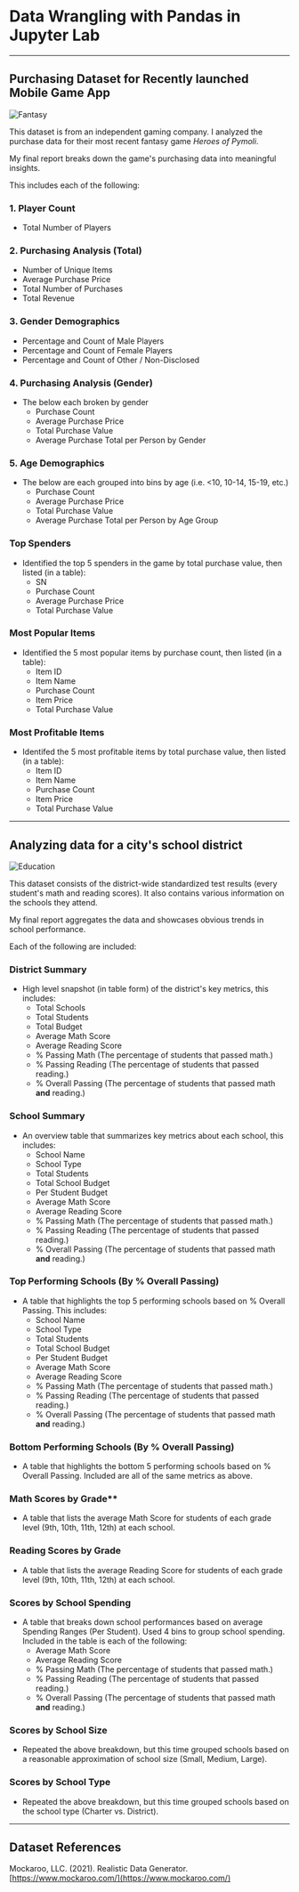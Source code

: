 # Data Wrangling with **Pandas** in Jupyter Lab
- - -
## Purchasing Dataset for Recently launched Mobile Game App

![Fantasy](Images/Fantasy.png)

This dataset is from an independent gaming company. I analyzed the purchase data for their most recent fantasy game _Heroes of Pymoli_.

My final report breaks down the game's purchasing data into meaningful insights.

This includes each of the following:

### 1. Player Count

* Total Number of Players

### 2. Purchasing Analysis (Total)

* Number of Unique Items
* Average Purchase Price
* Total Number of Purchases
* Total Revenue

### 3. Gender Demographics

* Percentage and Count of Male Players
* Percentage and Count of Female Players
* Percentage and Count of Other / Non-Disclosed

### 4. Purchasing Analysis (Gender)

* The below each broken by gender
  * Purchase Count
  * Average Purchase Price
  * Total Purchase Value
  * Average Purchase Total per Person by Gender

### 5. Age Demographics

* The below are each grouped into bins by age (i.e. &lt;10, 10-14, 15-19, etc.)
  * Purchase Count
  * Average Purchase Price
  * Total Purchase Value
  * Average Purchase Total per Person by Age Group


### Top Spenders

* Identified the top 5 spenders in the game by total purchase value, then listed (in a table):
  * SN
  * Purchase Count
  * Average Purchase Price
  * Total Purchase Value

### Most Popular Items

* Identified the 5 most popular items by purchase count, then listed (in a table):
  * Item ID
  * Item Name
  * Purchase Count
  * Item Price
  * Total Purchase Value

### Most Profitable Items

* Identifed the 5 most profitable items by total purchase value, then listed (in a table):
  * Item ID
  * Item Name
  * Purchase Count
  * Item Price
  * Total Purchase Value

- - -

## Analyzing data for a city's school district

![Education](Images/education.png)

This dataset consists of the district-wide standardized test results (every student's math and reading scores). It also contains various information on the schools they attend. 

My final report aggregates the data and showcases obvious trends in school performance.

Each of the following are included:

### District Summary

* High level snapshot (in table form) of the district's key metrics, this includes:
  * Total Schools
  * Total Students
  * Total Budget
  * Average Math Score
  * Average Reading Score
  * % Passing Math (The percentage of students that passed math.)
  * % Passing Reading (The percentage of students that passed reading.)
  * % Overall Passing (The percentage of students that passed math **and** reading.)

### School Summary

* An overview table that summarizes key metrics about each school, this includes:
  * School Name
  * School Type
  * Total Students
  * Total School Budget
  * Per Student Budget
  * Average Math Score
  * Average Reading Score
  * % Passing Math (The percentage of students that passed math.)
  * % Passing Reading (The percentage of students that passed reading.)
  * % Overall Passing (The percentage of students that passed math **and** reading.)

### Top Performing Schools (By % Overall Passing)

* A table that highlights the top 5 performing schools based on % Overall Passing. This includes:
  * School Name
  * School Type
  * Total Students
  * Total School Budget
  * Per Student Budget
  * Average Math Score
  * Average Reading Score
  * % Passing Math (The percentage of students that passed math.)
  * % Passing Reading (The percentage of students that passed reading.)
  * % Overall Passing (The percentage of students that passed math **and** reading.)

### Bottom Performing Schools (By % Overall Passing)

* A table that highlights the bottom 5 performing schools based on % Overall Passing. Included are all of the same metrics as above.

### Math Scores by Grade\*\*

* A table that lists the average Math Score for students of each grade level (9th, 10th, 11th, 12th) at each school.

### Reading Scores by Grade

* A table that lists the average Reading Score for students of each grade level (9th, 10th, 11th, 12th) at each school.

### Scores by School Spending

* A table that breaks down school performances based on average Spending Ranges (Per Student). Used 4 bins to group school spending. Included in the table is each of the following:
  * Average Math Score
  * Average Reading Score
  * % Passing Math (The percentage of students that passed math.)
  * % Passing Reading (The percentage of students that passed reading.)
  * % Overall Passing (The percentage of students that passed math **and** reading.)

### Scores by School Size

* Repeated the above breakdown, but this time grouped schools based on a reasonable approximation of school size (Small, Medium, Large).

### Scores by School Type

* Repeated the above breakdown, but this time grouped schools based on the school type (Charter vs. District).


- - -

## Dataset References

Mockaroo, LLC. (2021). Realistic Data Generator. [https://www.mockaroo.com/](https://www.mockaroo.com/)


